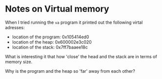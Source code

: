# Notes on Virtual memory

When I tried running the `va` program it printed out the following virtal adresses:

- location of the program: 0x105414ed0
- location of the heap: 0x600002e3c020
- location of the stack: 0x7ff7baaee18c

What is interesting it that how 'close' the head and the stack are in terms of memory size.

Why is the program and the heap so 'far' away from each other?
